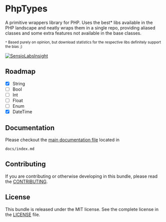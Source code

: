 PhpTypes
========
A primitive wrappers library for PHP. Uses the best* libs available in the PHP landscape and neatly wraps them
in a single repo, providing aliased classes and some extra features not available in the base classes.

<sub>`*` Based purely on opinion, but download statistics for the respective libs definitely support the bias ;)</sub>

[![SensioLabsInsight]](https://insight.sensiolabs.com/projects/5d4f02af-7c43-4079-bcb0-9d57439a9a3f)

Roadmap
-------

- [x] String
- [ ] Bool
- [ ] Int
- [ ] Float
- [ ] Enum
- [x] DateTime

Documentation
-------------

Please checkout the [main documentation file] located in

    docs/index.md

Contributing
------------

If you are contributing or otherwise developing in this bundle, please read the [CONTRIBUTING](CONTRIBUTING.md).

License
-------

This bundle is released under the MIT license. See the complete license in the [LICENSE](LICENSE.md) file.

[SensioLabsInsight]:https://insight.sensiolabs.com/projects/5d4f02af-7c43-4079-bcb0-9d57439a9a3f/big.png
[main documentation file]: docs/index.md
